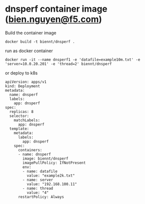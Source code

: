 # dnsperf container image (bien.nguyen@f5.com)
Build the container image
```
docker build -t biennt/dnsperf .
```
run as docker container
```
docker run -it --name dnsperf1 -e 'datafile=example10m.txt' -e 'server=10.0.20.201' -e 'thread=2' biennt/dnsperf
```
or deploy to k8s
```
apiVersion: apps/v1
kind: Deployment
metadata:
  name: dnsperf
  labels:
    app: dnsperf
spec:
  replicas: 8
  selector:
    matchLabels:
      app: dnsperf
  template:
    metadata:
      labels:
        app: dnsperf
    spec:
      containers:
      - name: dnsperf
        image: biennt/dnsperf
        imagePullPolicy: IfNotPresent
        env:
        - name: datafile
          value: "example2k.txt"
        - name: server
          value: "192.168.100.11"
        - name: thread
          value: "4"
      restartPolicy: Always
```
